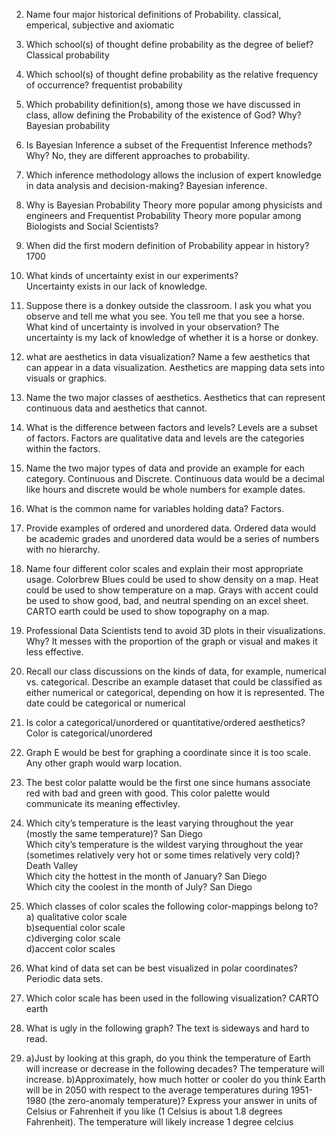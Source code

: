 2. Name four major historical definitions of Probability.
  classical, emperical, subjective and axiomatic  
3. Which school(s) of thought define probability as the degree of belief?
  Classical probability  
4. Which school(s) of thought define probability as the relative frequency of occurrence?
  frequentist probability
5. Which probability definition(s), among those we have discussed in class, allow defining the Probability of the existence of God? Why?
  Bayesian probability
6. Is Bayesian Inference a subset of the Frequentist Inference methods? Why?
  No, they are different approaches to probability.
7. Which inference methodology allows the inclusion of expert knowledge in data analysis and decision-making?
  Bayesian inference.
8. Why is Bayesian Probability Theory more popular among physicists and engineers and Frequentist Probability Theory more popular among Biologists and Social Scientists?  
   
9. When did the first modern definition of Probability appear in history?
 1700
10. What kinds of uncertainty exist in our experiments?  
    Uncertainty exists in our lack of knowledge.
11. Suppose there is a donkey outside the classroom. I ask you what you observe and tell me what you see. You tell me that you see a horse. What kind of uncertainty is involved in your observation?
  The uncertainty is my lack of knowledge of whether it is a horse or donkey.
12. what are aesthetics in data visualization? Name a few aesthetics that can appear in a data visualization.
    Aesthetics are mapping data sets into visuals or graphics.
13. Name the two major classes of aesthetics.
  Aesthetics that can represent continuous data and aesthetics that cannot.
14. What is the difference between factors and levels?
    Levels are a subset of factors. Factors are qualitative data and levels are the categories within the factors.
15. Name the two major types of data and provide an example for each category.
  Continuous and Discrete. Continuous data would be a decimal like hours and discrete would be whole numbers for example       dates.
16. What is the common name for variables holding data?
  Factors.
17. Provide examples of ordered and unordered data.
   Ordered data would be academic grades and unordered data would be a series of numbers with no hierarchy.
18. Name four different color scales and explain their most appropriate usage.
    Colorbrew Blues could be used to show density on a map. Heat could be used to show temperature on a map. Grays with accent could be used to show good, bad, and neutral spending on an excel sheet. CARTO earth could be used to show topography on a map.
19. Professional Data Scientists tend to avoid 3D plots in their visualizations. Why?
  It messes with the proportion of the graph or visual and makes it less effective.  
20. Recall our class discussions on the kinds of data, for example, numerical vs. categorical.
Describe an example dataset that could be classified as either numerical or categorical, depending on how it is represented.
    The date could be categorical or numerical
21. Is color a categorical/unordered or quantitative/ordered aesthetics?  
    Color is categorical/unordered
22. Graph E would be best for graphing a coordinate since it is too scale. Any other graph would warp location. 
23. The best color palatte would be the first one since humans associate red with bad and green with good. This color palette would communicate its meaning effectivley.
24. Which city’s temperature is the least varying throughout the year (mostly the same temperature)?
    San Diego  
Which city’s temperature is the wildest varying throughout the year (sometimes relatively very hot or some times relatively very cold)?
Death Valley  
Which city the hottest in the month of January?
San Diego  
Which city the coolest in the month of July?
San Diego
25. Which classes of color scales the following color-mappings belong to?  
    a) qualitative color scale  
    b)sequential color scale  
    c)diverging color scale  
    d)accent color scales
26. What kind of data set can be best visualized in polar coordinates?
  Periodic data sets.
27. Which color scale has been used in the following visualization?
    CARTO earth
28. What is ugly in the following graph?
  The text is sideways and hard to read.
29. a)Just by looking at this graph, do you think the temperature of Earth will increase or decrease in the following decades?
    The temperature will increase.
    b)Approximately, how much hotter or cooler do you think Earth will be in 2050 with respect to the average temperatures during 1951-1980 (the zero-anomaly temperature)? Express your answer in units of Celsius or Fahrenheit if you like (1
 Celsius is about 1.8 degrees Fahrenheit).
    The temperature will likely increase 1 degree celcius

 




    

















